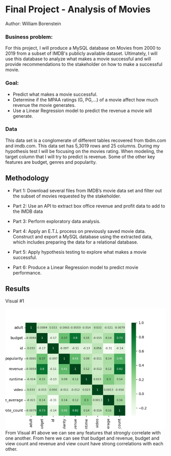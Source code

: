 # Final Project - Analysis of Movies

Author: William Borenstein


### Business problem:
For this project, I will produce a MySQL database on Movies from 2000 to 2019 from a subset of IMDB's publicly available dataset. Ultimately, I will use this database to analyze what makes a movie successful and will provide recommendations to the stakeholder on how to make a successful movie.

### Goal: 
 - Predict what makes a movie successful. 
 - Determine if the MPAA ratings (G, PG,...) of a movie affect how much revenue the movie generates.
 - Use a Linear Regression model to predict the revenue a movie will generate.

### Data
This data set is a conglomerate of different tables recovered from tbdm.com and imdb.com. This data set has 5,3019 rows and 25 columns. During my hypothesis test I will be focusing on the movies rating. When modeling, the target column that I will try to predict is revenue. Some of the other key features are budget, genres and popularity.

## Methodology
 - Part 1: Download several files from IMDB’s movie data set and filter out the subset of movies requested by the stakeholder.
 
 - Part 2: Use an API to extract box office revenue and profit data to add to the IMDB data
 
 - Part 3: Perform exploratory data analysis.
 
 - Part 4: Apply an E.T.L process on previously saved movie data. Construct and export a MySQL database using the extracted data, which includes preparing the data for a relational database.
 
 - Part 5: Apply hypothesis testing to explore what makes a movie successful.
 
 - Part 6: Produce a Linear Regression model to predict movie performance.

## Results
Visual #1

![png](Visuals/heatmap.png)
From Visual #1 above we can see any features that strongly correlate with one another. From here we can see that budget and revenue, budget and view count and revenue and view count have strong correlations with each other. 




<!--  
![png](Visuals/)

Visual #2

![image](https://user-images.githubusercontent.com/54513705/192051282-cfd23be0-4b24-4efb-8b6a-52a04bb9f519.png)

From Visual #2 above we can see that people who are asymptomatic in regards to chest pain, are more at risk. This makes sense because people who don't have any symptomes don't know that there is a problem that needs to be addressed. As a result, no preventative measures are taken which leads to a higher rate of positivity. One way to avoid this is have regular check ups and frequent testing.

## Model
The final classification model that I would put in production is K-Nearest Neighbors Classifier.
       
-------------------Testing Data Scores-------------------
  
  Accuracy score :  0.878
  
  Recall score :  0.886
  
  Precision score :  0.9

The reason I chose this model was because it has the highest recall score which minamizes the number of false negatives.

## Recomondations:
I think that if more data was collected, better results could have been achieved. Specifically the samples between male and female patients could have been more even balanced. Secondly, there could have been more features so the model could be more informative.

## Limitations & Next Steps: 
One way we could enhance this model would be to add more hyper-parameter tuning on more variables. Also, other Feature Engineering could have been performed with more knowledge of the subject matter. An expert could be consulted on which what features can be modified for better results. Lastly, a more or less accurate percentage of variance could have been chosen when using PCA. Agian, a subject matter expert can be consulted for guidence.


## For further information 
zevy613@gmail.com
 -->